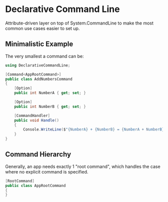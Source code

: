 # Declarative Command Line
Attribute-driven layer on top of System.CommandLine to make the most common use cases easier to set up.

## Minimalistic Example

The very smallest a command can be:

```cs
using DeclarativeCommandLine;

[Command<AppRootCommand>]
public class AddNumbersCommand
{
	[Option]
	public int NumberA { get; set; }

	[Option]
	public int NumberB { get; set; }

	[CommandHandler]
	public void Handle()
	{
		Console.WriteLine($"{NumberA} + {NumberB} = {NumberA + NumberB}");
	}
}
```

## Command Hierarchy

Generally, an app needs exactly 1 "root command", which handles the case where no explicit command is specified.

```cs
[RootCommand]
public class AppRootCommand
{
}
```
